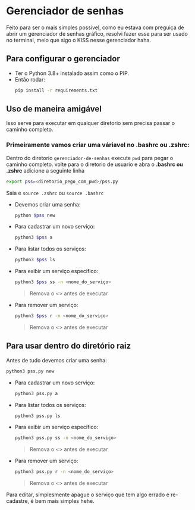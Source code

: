 # Gerenciador de senhas 
Feito para ser o mais simples possivel, como eu estava com preguiça de abrir um gerenciador de senhas gráfico, resolvi fazer esse para ser usado no terminal, meio que sigo o KISS nesse gerenciador haha.
## Para configurar o gerenciador
- Ter o Python 3.8+ instalado assim como o PIP.
- Então rodar:
    ```sh
    pip install -r requirements.txt
    ```
## Uso de maneira amigável
Isso serve para executar em qualquer diretorio sem precisa passar o caminho completo.

### Primeiramente vamos criar uma váriavel no .bashrc ou .zshrc:

Dentro do diretorio `gerenciador-de-senhas` execute `pwd` para pegar o caminho completo. volte para o diretorio de usuario e abra o **.bashrc ou .zshrc** adicione a seguinte linha

```sh
export pss=<diretorio_pego_com_pwd>/pss.py
```
Saia e `source .zshrc` ou `source .bashrc`
- Devemos criar uma senha:
    ```sh
    python $pss new
    ```
- Para cadastrar um novo serviço:
    ```sh
    python3 $pss a
    ```
- Para listar todos os serviços:
    ```sh
    python3 $pss ls
    ```
- Para exibir um serviço especifico:
    ```sh
    python3 $pss ss -n <nome_do_serviço>
    ```
    > Remova o <> antes de executar
- Para remover um serviço:
    ```sh
    python3 $pss r -n <nome_do_serviço>
    ```
    > Remova o <> antes de executar

## Para usar dentro do diretório raiz
Antes de tudo devemos criar uma senha:
```sh
python3 pss.py new
```
- Para cadastrar um novo serviço:
    ```sh
    python3 pss.py a
    ```
- Para listar todos os serviços:
    ```sh
    python3 pss.py ls
    ```
- Para exibir um serviço especifico:
    ```sh
    python3 pss.py ss -n <nome_do_serviço>
    ```
    > Remova o <> antes de executar
- Para remover um serviço:
    ```sh
    python3 pss.py r -n <nome_do_serviço>
    ```
    > Remova o <> antes de executar

Para editar, simplesmente apague o serviço que tem algo errado e re-cadastre, é bem mais simples hehe.
